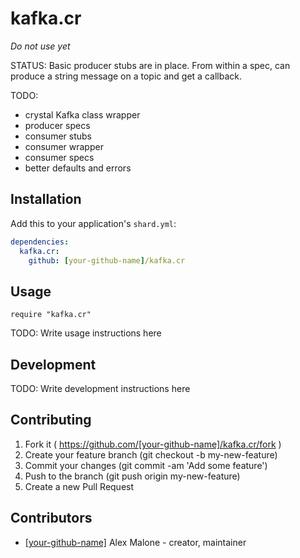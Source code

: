 # kafka.cr

*Do not use yet*

STATUS: Basic producer stubs are in place.  From within a spec, can produce a string message on a topic and get a callback.

TODO:
 - crystal Kafka class wrapper
 - producer specs
 - consumer stubs
 - consumer wrapper
 - consumer specs
 - better defaults and errors

## Installation

Add this to your application's `shard.yml`:

```yaml
dependencies:
  kafka.cr:
    github: [your-github-name]/kafka.cr
```

## Usage

```crystal
require "kafka.cr"
```

TODO: Write usage instructions here

## Development

TODO: Write development instructions here

## Contributing

1. Fork it ( https://github.com/[your-github-name]/kafka.cr/fork )
2. Create your feature branch (git checkout -b my-new-feature)
3. Commit your changes (git commit -am 'Add some feature')
4. Push to the branch (git push origin my-new-feature)
5. Create a new Pull Request

## Contributors

- [[your-github-name]](https://github.com/[your-github-name]) Alex Malone - creator, maintainer
